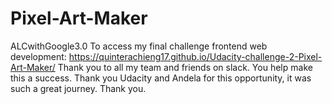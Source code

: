 # Pixel-Art-Maker
ALCwithGoogle3.0
To access my final challenge frontend web development: https://quinterachieng17.github.io/Udacity-challenge-2-Pixel-Art-Maker/
Thank you to all my team and friends on slack. You help make this a success. Thank you Udacity and Andela for this opportunity, it was such a great journey. Thank you.
